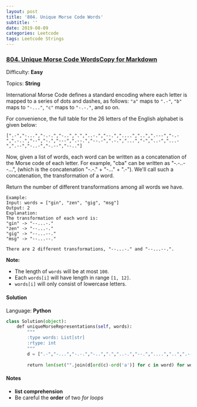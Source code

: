 ```yaml
---
layout: post
title: '804. Unique Morse Code Words'
subtitle: ''
date: 2019-08-09
categories: Leetcode
tags: Leetcode Strings
---
```

### [804\. Unique Morse Code WordsCopy for Markdown](https://leetcode.com/problems/unique-morse-code-words/)

Difficulty: **Easy**

Topics: **String**

International Morse Code defines a standard encoding where each letter is mapped to a series of dots and dashes, as follows: `"a"` maps to `".-"`, `"b"` maps to `"-..."`, `"c"` maps to `"-.-."`, and so on.

For convenience, the full table for the 26 letters of the English alphabet is given below:

```
[".-","-...","-.-.","-..",".","..-.","--.","....","..",".---","-.-",".-..","--","-.","---",".--.","--.-",".-.","...","-","..-","...-",".--","-..-","-.--","--.."]
```

Now, given a list of words, each word can be written as a concatenation of the Morse code of each letter. For example, "cba" can be written as "-.-..--...", (which is the concatenation "-.-." + "-..." + ".-"). We'll call such a concatenation, the transformation of a word.

Return the number of different transformations among all words we have.

```
Example:
Input: words = ["gin", "zen", "gig", "msg"]
Output: 2
Explanation: 
The transformation of each word is:
"gin" -> "--...-."
"zen" -> "--...-."
"gig" -> "--...--."
"msg" -> "--...--."

There are 2 different transformations, "--...-." and "--...--.".
```

**Note:**

*   The length of `words` will be at most `100`.
*   Each `words[i]` will have length in range `[1, 12]`.
*   `words[i]` will only consist of lowercase letters.


#### Solution

Language: **Python**

```python
class Solution(object):
    def uniqueMorseRepresentations(self, words):
        """
        :type words: List[str]
        :rtype: int
        """
        d = [".-","-...","-.-.","-..",".","..-.","--.","....","..",".---","-.-",".-..","--","-.","---",".--.","--.-",".-.","...","-","..-","...-",".--","-..-","-.--","--.."]
        
        return len(set("".join(d[ord(c)-ord('a')] for c in word) for word in words))
```

#### Notes
- **list comprehension**
- Be careful the **order** of two _for loops_